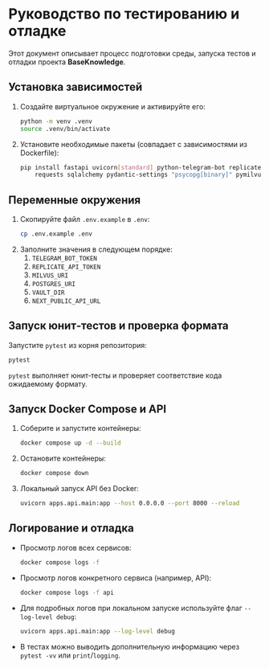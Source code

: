 # Руководство по тестированию и отладке

Этот документ описывает процесс подготовки среды, запуска тестов и отладки проекта **BaseKnowledge**.

## Установка зависимостей
1. Создайте виртуальное окружение и активируйте его:
   ```bash
   python -m venv .venv
   source .venv/bin/activate
   ```
2. Установите необходимые пакеты (совпадает с зависимостями из Dockerfile):
   ```bash
   pip install fastapi uvicorn[standard] python-telegram-bot replicate \
       requests sqlalchemy pydantic-settings "psycopg[binary]" pymilvus==2.6.1 alembic pytest
   ```

## Переменные окружения
1. Скопируйте файл `.env.example` в `.env`:
   ```bash
   cp .env.example .env
   ```
2. Заполните значения в следующем порядке:
   1. `TELEGRAM_BOT_TOKEN`
   2. `REPLICATE_API_TOKEN`
   3. `MILVUS_URI`
   4. `POSTGRES_URI`
   5. `VAULT_DIR`
   6. `NEXT_PUBLIC_API_URL`

## Запуск юнит‑тестов и проверка формата
Запустите `pytest` из корня репозитория:
```bash
pytest
```
`pytest` выполняет юнит‑тесты и проверяет соответствие кода ожидаемому формату.

## Запуск Docker Compose и API
1. Соберите и запустите контейнеры:
   ```bash
   docker compose up -d --build
   ```
2. Остановите контейнеры:
   ```bash
   docker compose down
   ```
3. Локальный запуск API без Docker:
   ```bash
   uvicorn apps.api.main:app --host 0.0.0.0 --port 8000 --reload
   ```

## Логирование и отладка
- Просмотр логов всех сервисов:
  ```bash
  docker compose logs -f
  ```
- Просмотр логов конкретного сервиса (например, API):
  ```bash
  docker compose logs -f api
  ```
- Для подробных логов при локальном запуске используйте флаг `--log-level debug`:
  ```bash
  uvicorn apps.api.main:app --log-level debug
  ```
- В тестах можно выводить дополнительную информацию через `pytest -vv` или `print`/`logging`.

